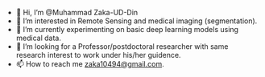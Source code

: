 - 👋 Hi, I’m @Muhammad Zaka-UD-Din
- 👀 I’m interested in Remote Sensing and medical imaging (segmentation).
- 🌱 I’m currently experimenting on basic deep learning models using medical data.
- 💞️ I’m looking for a Professor/postdoctoral researcher with same research interest to work under his/her guidence.
- 📫 How to reach me zaka10494@gmail.com.

<!---
ZAKAUDD/ZAKAUDD is a ✨ special ✨ repository because its `README.md` (this file) appears on your GitHub profile.
You can click the Preview link to take a look at your changes.
--->
